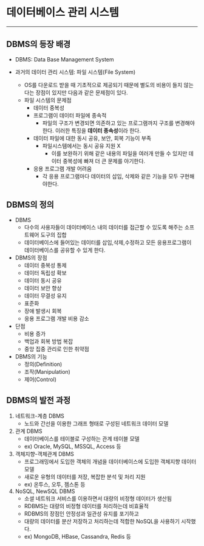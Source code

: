 # 데이터베이스 관리 시스템

---

## DBMS의 등장 배경

- DBMS: Data Base Management System

- 과거의 데이터 관리 시스템: 파일 시스템(File System)
  - OS를 다운로드 받을 때 기초적으로 제공되기 때문에 별도의 비용이 들지 않는다는 장점이 있지만 다음과 같은 문제점이 있다.
  - 파일 시스템의 문제점
    - 데이터 중복성
    - 프로그램이 데이터 파일에 종속적
      - 파일의 구조가 변경되면 의존하고 있는 프로그램까지 구조를 변경해야 한다. 이러한 특징을 **데이터 종속성**이라 한다.
    - 데이터 파일에 대한 동시 공유, 보안, 회복 기능이 부족
      - 파일시스템에서는 동시 공유 지원 X
        - 이를 보완하기 위해 같은 내용의 파일을 여러개 만들 수 있지만 데이터 중복성에 빠져 더 큰 문제를 야기한다.
    - 응용 프로그램 개발 어려움
      - 각 응용 프로그램마다 데이터의 삽입, 삭제와 같은 기능을 모두 구현해야한다.

## DBMS의 정의

- DBMS
  - 다수의 사용자들이 데이터베이스 내의 데이터를 접근할 수 있도록 해주는 소프트웨어 도구의 집합
  - 데이터베이스에 들어있는 데이터를 삽입,삭제,수정하고 모든 응용프로그램이 데이터베이스를 공유할 수 있게 한다.
- DBMS의 장점
  - 데이터 중복성 통제
  - 데이터 독립성 확보
  - 데이터 동시 공유
  - 데이터 보안 향상
  - 데이터 무결성 유지
  - 표준화
  - 장애 발생시 회복
  - 응용 프로그램 개발 비용 감소
- 단점
  - 비용 증가
  - 백업과 회복 방법 복잡
  - 중앙 집중 관리로 인한 취약점
- DBMS의 기능
  - 정의(Definition)
  - 조작(Manipulation)
  - 제어(Control)

## DBMS의 발전 과정

1. 네트워크-계층 DBMS
   - 노드와 간선을 이용한 그래프 형태로 구성된 네트워크 데이터 모델
2. 관계 DBMS
   - 데이터베이스를 테이블로 구성하는 관계 테이블 모델
   - ex) Oracle, MySQL, MSSQL, Access 등
3. 객체지향-객체관계 DBMS
   - 프로그래밍에서 도입한 객체의 개념을 데이터베이스에 도입한 객체지향 데이터 모델
   - 새로운 유형의 데이터를 저장, 복잡한 분석 및 처리 지원
   - ex) 온투스, 오투, 젬스톤 등
4. NoSQL, NewSQL DBMS
   - 소셜 네트워크 서비스를 이용하면서 대량의 비정형 데이터가 생산됨
   - RDBMS는 대량의 비정형 데이터를 처리하는데 비효율적
   - RDBMS의 장점인 안정성과 일관성 유지를 포기하고
   - 대량의 데이터를 분산 저장하고 처리하는데 적합한 NoSQL을 사용하기 시작했다.
   - ex) MongoDB, HBase, Cassandra, Redis 등
